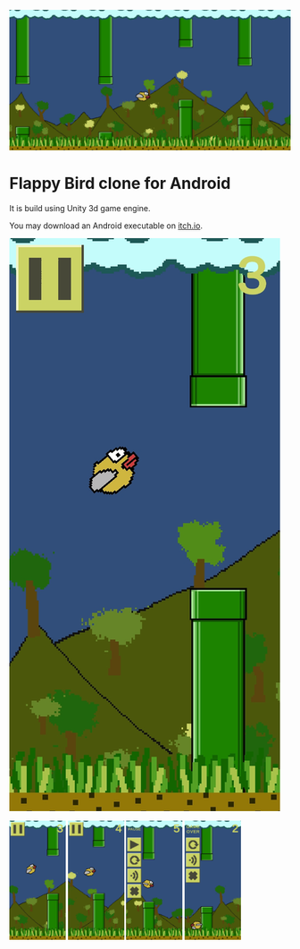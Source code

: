 ![Banner image](Screenshots/Banner.jpg)
# Flappy Bird clone for Android

It is build using Unity 3d game engine.

You may download an Android executable on [itch.io](https://snma.itch.io/flappybird-clone).

![Gameplay screenshot](Screenshots/Play1.jpg)

<div width="100%">
<img src="https://github.com/sn-ma/FlappyBird/blob/0cc028ed27c776471fa213bf576ae77fa0d9eee5/Screenshots/Play1.jpg" style="max-width: 20%; display: inline-block;">
<img src="https://github.com/sn-ma/FlappyBird/blob/0cc028ed27c776471fa213bf576ae77fa0d9eee5/Screenshots/Play2.jpg" style="max-width: 20%; display: inline-block;">
<img src="https://github.com/sn-ma/FlappyBird/blob/0cc028ed27c776471fa213bf576ae77fa0d9eee5/Screenshots/Pause1.jpg" style="max-width: 20%; display: inline-block;">
<img src="https://github.com/sn-ma/FlappyBird/blob/0cc028ed27c776471fa213bf576ae77fa0d9eee5/Screenshots/Dead2.jpg" style="max-width: 20%; display: inline-block;">
</div>
